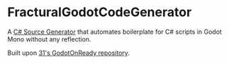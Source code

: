 # FracturalGodotCodeGenerator

A [C# Source Generator] that automates boilerplate for C# scripts in Godot Mono without any reflection.

Built upon [31's GodotOnReady repository].

[31's GodotOnReady repository]: https://github.com/31/GodotOnReady
[C# Source Generator]: https://devblogs.microsoft.com/dotnet/new-c-source-generator-samples/
